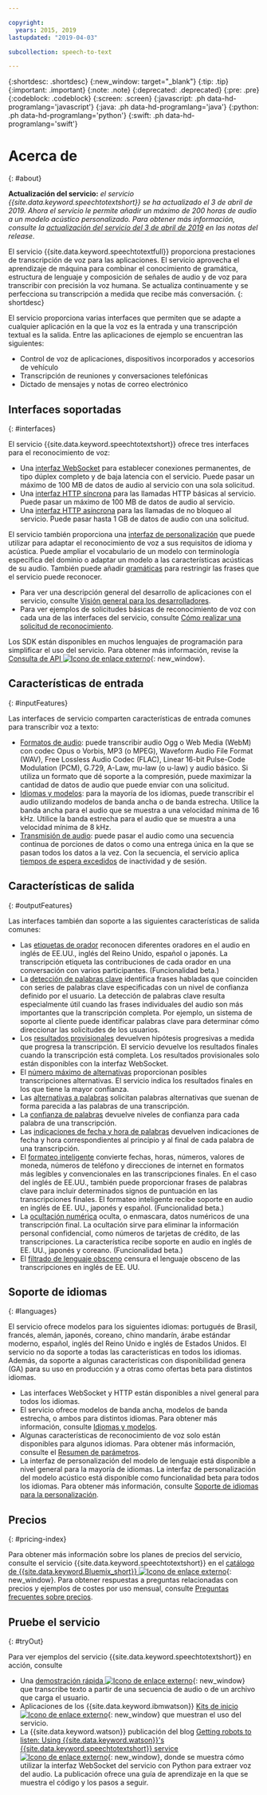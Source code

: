 ```yaml
---

copyright:
  years: 2015, 2019
lastupdated: "2019-04-03"

subcollection: speech-to-text

---
```


{:shortdesc: .shortdesc}
{:new_window: target="_blank"}
{:tip: .tip}
{:important: .important}
{:note: .note}
{:deprecated: .deprecated}
{:pre: .pre}
{:codeblock: .codeblock}
{:screen: .screen}
{:javascript: .ph data-hd-programlang='javascript'}
{:java: .ph data-hd-programlang='java'}
{:python: .ph data-hd-programlang='python'}
{:swift: .ph data-hd-programlang='swift'}

# Acerca de
{: #about}

**Actualización del servicio:** *el servicio {{site.data.keyword.speechtotextshort}} se ha actualizado el 3 de abril de 2019. Ahora el servicio le permite añadir un máximo de 200 horas de audio a un modelo acústico personalizado. Para obtener más información, consulte la [actualización del servicio del 3 de abril de 2019](/docs/services/speech-to-text/release-notes.html#April2019) en las notas del release*.

El servicio {{site.data.keyword.speechtotextfull}} proporciona prestaciones de transcripción de voz para las aplicaciones. El servicio aprovecha el aprendizaje de máquina para combinar el conocimiento de gramática, estructura de lenguaje y composición de señales de audio y de voz para transcribir con precisión la voz humana. Se actualiza continuamente y se perfecciona su transcripción a medida que recibe más conversación.
{: shortdesc}

El servicio proporciona varias interfaces que permiten que se adapte a cualquier aplicación en la que la voz es la entrada y una transcripción textual es la salida. Entre las aplicaciones de ejemplo se encuentran las siguientes:

-   Control de voz de aplicaciones, dispositivos incorporados y accesorios de vehículo
-   Transcripción de reuniones y conversaciones telefónicas
-   Dictado de mensajes y notas de correo electrónico

## Interfaces soportadas
{: #interfaces}

El servicio {{site.data.keyword.speechtotextshort}} ofrece tres interfaces para el reconocimiento de voz:

-   Una [interfaz WebSocket](/docs/services/speech-to-text/websockets.html) para establecer conexiones permanentes, de tipo dúplex completo y de baja latencia con el servicio. Puede pasar un máximo de 100 MB de datos de audio al servicio con una sola solicitud.
-   Una [interfaz HTTP síncrona](/docs/services/speech-to-text/http.html) para las llamadas HTTP básicas al servicio. Puede pasar un máximo de 100 MB de datos de audio al servicio.
-   Una [interfaz HTTP asíncrona](/docs/services/speech-to-text/async.html) para las llamadas de no bloqueo al servicio. Puede pasar hasta 1 GB de datos de audio con una solicitud.

El servicio también proporciona una [interfaz de personalización](/docs/services/speech-to-text/custom.html) que puede utilizar para adaptar el reconocimiento de voz a sus requisitos de idioma y acústica. Puede ampliar el vocabulario de un modelo con terminología específica del dominio o adaptar un modelo a las características acústicas de su audio. También puede añadir [gramáticas](/docs/services/speech-to-text/grammar.html) para restringir las frases que el servicio puede reconocer.

-   Para ver una descripción general del desarrollo de aplicaciones con el servicio, consulte [Visión general para los desarrolladores](/docs/services/speech-to-text/developer-overview.html).
-   Para ver ejemplos de solicitudes básicas de reconocimiento de voz con cada una de las interfaces del servicio, consulte [Cómo realizar una solicitud de reconocimiento](/docs/services/speech-to-text/basic-request.html).

Los SDK están disponibles en muchos lenguajes de programación para simplificar el uso del servicio. Para obtener más información, revise la [Consulta de API ![Icono de enlace externo](../../icons/launch-glyph.svg "Icono de enlace externo")](https://{DomainName}/apidocs/speech-to-text){: new_window}.

## Características de entrada
{: #inputFeatures}

Las interfaces de servicio comparten características de entrada comunes para transcribir voz a texto:

-   [Formatos de audio](/docs/services/speech-to-text/audio-formats.html): puede transcribir audio Ogg o Web Media (WebM) con codec Opus o Vorbis, MP3 (o MPEG), Waveform Audio File Format (WAV), Free Lossless Audio Codec (FLAC), Linear 16-bit Pulse-Code Modulation (PCM), G.729, A-Law, mu-law (o u-law) y audio básico. Si utiliza un formato que dé soporte a la compresión, puede maximizar la cantidad de datos de audio que puede enviar con una solicitud.
-   [Idiomas y modelos](/docs/services/speech-to-text/models.html): para la mayoría de los idiomas, puede transcribir el audio utilizando modelos de banda ancha o de banda estrecha. Utilice la banda ancha para el audio que se muestra a una velocidad mínima de 16 kHz. Utilice la banda estrecha para el audio que se muestra a una velocidad mínima de 8 kHz.
-   [Transmisión de audio](/docs/services/speech-to-text/input.html#transmission): puede pasar el audio como una secuencia continua de porciones de datos o como una entrega única en la que se pasan todos los datos a la vez. Con la secuencia, el servicio aplica [tiempos de espera excedidos](/docs/services/speech-to-text/input.html#timeouts) de inactividad y de sesión.

## Características de salida
{: #outputFeatures}

Las interfaces también dan soporte a las siguientes características de salida comunes:

-   Las [etiquetas de orador](/docs/services/speech-to-text/output.html#speaker_labels) reconocen diferentes oradores en el audio en inglés de EE.UU., inglés del Reino Unido, español o japonés. La transcripción etiqueta las contribuciones de cada orador en una conversación con varios participantes. (Funcionalidad beta.)
-   La [detección de palabras clave](/docs/services/speech-to-text/output.html#keyword_spotting) identifica frases habladas que coinciden con series de palabras clave especificadas con un nivel de confianza definido por el usuario. La detección de palabras clave resulta especialmente útil cuando las frases individuales del audio son más importantes que la transcripción completa. Por ejemplo, un sistema de soporte al cliente puede identificar palabras clave para determinar cómo direccionar las solicitudes de los usuarios.
-   Los [resultados provisionales](/docs/services/speech-to-text/output.html#interim) devuelven hipótesis progresivas a medida que progresa la transcripción. El servicio devuelve los resultados finales cuando la transcripción está completa. Los resultados provisionales solo están disponibles con la interfaz WebSocket.
-   El [número máximo de alternativas](/docs/services/speech-to-text/output.html#max_alternatives) proporcionan posibles transcripciones alternativas. El servicio indica los resultados finales en los que tiene la mayor confianza.
-   Las [alternativas a palabras](/docs/services/speech-to-text/output.html#word_alternatives) solicitan palabras alternativas que suenan de forma parecida a las palabras de una transcripción.
-   La [confianza de palabras](/docs/services/speech-to-text/output.html#word_confidence) devuelve niveles de confianza para cada palabra de una transcripción.
-   Las [indicaciones de fecha y hora de palabras](/docs/services/speech-to-text/output.html#word_timestamps) devuelven indicaciones de fecha y hora correspondientes al principio y al final de cada palabra de una transcripción.
-   El [formateo inteligente](/docs/services/speech-to-text/output.html#smart_formatting) convierte fechas, horas, números, valores de moneda, números de teléfono y direcciones de internet en formatos más legibles y convencionales en las transcripciones finales. En el caso del inglés de EE.UU., también puede proporcionar frases de palabras clave para incluir determinados signos de puntuación en las transcripciones finales. El formateo inteligente recibe soporte en audio en inglés de EE. UU., japonés y español. (Funcionalidad beta.)
-   La [ocultación numérica](/docs/services/speech-to-text/output.html#redaction) oculta, o enmascara, datos numéricos de una transcripción final. La ocultación sirve para eliminar la información personal confidencial, como números de tarjetas de crédito, de las transcripciones. La característica recibe soporte en audio en inglés de EE. UU., japonés y coreano. (Funcionalidad beta.)
-   El [filtrado de lenguaje obsceno](/docs/services/speech-to-text/output.html#profanity_filter) censura el lenguaje obsceno de las transcripciones en inglés de EE. UU.

## Soporte de idiomas
{: #languages}

El servicio ofrece modelos para los siguientes idiomas: portugués de Brasil, francés, alemán, japonés, coreano, chino mandarín, árabe estándar moderno, español, inglés del Reino Unido e inglés de Estados Unidos. El servicio no da soporte a todas las características en todos los idiomas. Además, da soporte a algunas características con disponibilidad genera (GA) para su uso en producción y a otras como ofertas beta para distintos idiomas.

-   Las interfaces WebSocket y HTTP están disponibles a nivel general para todos los idiomas.
-   El servicio ofrece modelos de banda ancha, modelos de banda estrecha, o ambos para distintos idiomas. Para obtener más información, consulte [Idiomas y modelos](/docs/services/speech-to-text/models.html).
-   Algunas características de reconocimiento de voz solo están disponibles para algunos idiomas. Para obtener más información, consulte el [Resumen de parámetros](/docs/services/speech-to-text/summary.html).
-   La interfaz de personalización del modelo de lenguaje está disponible a nivel general para la mayoría de idiomas. La interfaz de personalización del modelo acústico está disponible como funcionalidad beta para todos los idiomas. Para obtener más información, consulte [Soporte de idiomas para la personalización](/docs/services/speech-to-text/custom.html#languageSupport).

## Precios
{: #pricing-index}

Para obtener más información sobre los planes de precios del servicio, consulte el servicio {{site.data.keyword.speechtotextshort}} en el [catálogo de {{site.data.keyword.Bluemix_short}} ![Icono de enlace externo](../../icons/launch-glyph.svg "Icono de enlace externo")](https://{DomainName}/catalog/services/speech-to-text){: new_window}. Para obtener respuestas a preguntas relacionadas con precios y ejemplos de costes por uso mensual, consulte [Preguntas frecuentes sobre precios](/docs/services/speech-to-text/faq-pricing.html).

## Pruebe el servicio
{: #tryOut}

Para ver ejemplos del servicio {{site.data.keyword.speechtotextshort}} en acción, consulte

-   Una [demostración rápida ![Icono de enlace externo](../../icons/launch-glyph.svg "Icono de enlace externo")](https://speech-to-text-demo.ng.bluemix.net/){: new_window} que transcribe texto a partir de una secuencia de audio o de un archivo que carga el usuario.
-   Aplicaciones de los {{site.data.keyword.ibmwatson}} [Kits de inicio ![Icono de enlace externo](../../icons/launch-glyph.svg "Icono de enlace externo")](http://www.ibm.com/watson/developercloud/starter-kits.html){: new_window} que muestran el uso del servicio.
-   La {{site.data.keyword.watson}} publicación del blog [Getting robots to listen: Using {{site.data.keyword.watson}}'s {{site.data.keyword.speechtotextshort}} service ![Icono de enlace externo](../../icons/launch-glyph.svg "Icono de enlace externo")](https://www.ibm.com/blogs/watson/2016/07/getting-robots-listen-using-watsons-speech-text-service/){: new_window}, donde se muestra cómo utilizar la interfaz WebSocket del servicio con Python para extraer voz del audio. La publicación ofrece una guía de aprendizaje en la que se muestra el código y los pasos a seguir.
